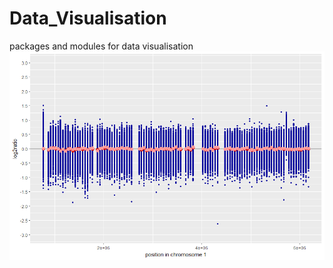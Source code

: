 # Data_Visualisation
packages and modules for data visualisation
![Copynumber from NGS](Chr1ratio.png)

